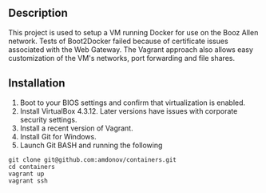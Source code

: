Description
-----------
This project is used to setup a VM running Docker for use on the Booz Allen network. Tests of Boot2Docker failed because of certificate issues associated with the Web Gateway. The Vagrant approach also allows easy customization of the VM's networks, port forwarding and file shares.

Installation
------------

 1. Boot to your BIOS settings and confirm that virtualization is enabled.
 2. Install VirtualBox 4.3.12. Later versions have issues with corporate security settings.
 3. Install a recent version of Vagrant. 
 4. Install Git for Windows.
 5. Launch Git BASH and running the following

```
git clone git@github.com:amdonov/containers.git
cd containers
vagrant up
vagrant ssh
